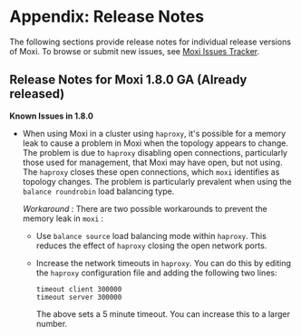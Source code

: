 # Appendix: Release Notes

The following sections provide release notes for individual release versions of
Moxi. To browse or submit new issues, see [Moxi Issues
Tracker](http://www.couchbase.com/issues/browse/MB).

<a id="moxi-server-rn_1-8"></a>

## Release Notes for Moxi 1.8.0 GA (Already released)

**Known Issues in 1.8.0**

 * When using Moxi in a cluster using `haproxy`, it's possible for a memory leak to
   cause a problem in Moxi when the topology appears to change. The problem is due
   to `haproxy` disabling open connections, particularly those used for management,
   that Moxi may have open, but not using. The `haproxy` closes these open
   connections, which `moxi` identifies as topology changes. The problem is
   particularly prevalent when using the `balance roundrobin` load balancing type.

   *Workaround* : There are two possible workarounds to prevent the memory leak in
   `moxi` :

    * Use `balance source` load balancing mode within `haproxy`. This reduces the
      effect of `haproxy` closing the open network ports.

    * Increase the network timeouts in `haproxy`. You can do this by editing the
      `haproxy` configuration file and adding the following two lines:

       ```
       timeout client 300000
       timeout server 300000
       ```

      The above sets a 5 minute timeout. You can increase this to a larger number.

<a id="licenses"></a>
